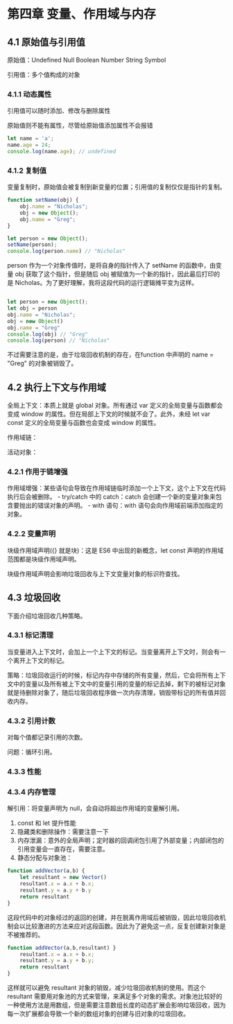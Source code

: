 # 第四章 变量、作用域与内存

## 4.1 原始值与引用值
原始值：Undefined Null Boolean Number String Symbol

引用值：多个值构成的对象

### 4.1.1 动态属性
引用值可以随时添加、修改与删除属性

原始值则不能有属性，尽管给原始值添加属性不会报错
```js
let name = 'a';
name.age = 24;
console.log(name.age); // undefined
```

### 4.1.2 复制值
变量复制时，原始值会被复制到新变量的位置；引用值的复制仅仅是指针的复制。
```js
function setName(obj) {
    obj.name = "Nicholas";
    obj = new Object();
    obj.name = "Greg";
}

let person = new Object();
setName(person);
console.log(person.name) // "Nicholas"
```
person 作为一个对象传值时，是将自身的指针传入了 setName 的函数中，由变量 obj 获取了这个指针，但是随后 obj 被赋值为一个新的指针，因此最后打印的是 Nicholas。为了更好理解，我将这段代码的运行逻辑摊平变为这样。
```js

let person = new Object();
let obj = person
obj.name = "Nicholas";
obj = new Object()
obj.name = "Greg"
console.log(obj) // "Greg"
console.log(person) // "Nicholas"
```
不过需要注意的是，由于垃圾回收机制的存在，在function 中声明的 name = "Greg" 的对象被销毁了。

## 4.2 执行上下文与作用域
全局上下文：本质上就是 global 对象。所有通过 var 定义的全局变量与函数都会变成 window 的属性。但在局部上下文的时候就不会了。此外，未经 let var const 定义的全局变量与函数也会变成 window 的属性。

作用域链：

活动对象：

### 4.2.1 作用于链增强

作用域增强：某些语句会导致在作用域链临时添加一个上下文，这个上下文在代码执行后会被删除。
    - try/catch 中的 catch：catch 会创建一个新的变量对象来包含要抛出的错误对象的声明。
    - with 语句：with 语句会向作用域前端添加指定的对象。
### 4.2.2 变量声明

块级作用域声明({} 就是块)：这是 ES6 中出现的新概念，let const 声明的作用域范围都是块级作用域声明。

块级作用域声明会影响垃圾回收与上下文变量对象的标识符查找。


## 4.3 垃圾回收
下面介绍垃圾回收几种策略。
### 4.3.1 标记清理
当变量进入上下文时，会加上一个上下文的标记。当变量离开上下文时，则会有一个离开上下文的标记。

策略：垃圾回收运行的时候，标记内存中存储的所有变量，然后，它会将所有上下文中的变量以及所有被上下文中的变量引用的变量的标记去掉，剩下的被标记对象就是待删除对象了，随后垃圾回收程序做一次内存清理，销毁带标记的所有值并回收内存。

### 4.3.2 引用计数
对每个值都记录引用的次数。

问题：循环引用。

### 4.3.3 性能

### 4.3.4 内存管理
解引用：将变量声明为 null，会自动将超出作用域的变量解引用。

1. const 和 let 提升性能
2. 隐藏类和删除操作：需要注意一下
3. 内存泄漏：意外的全局声明；定时器的回调闭包引用了外部变量；内部闭包的引用变量会一直存在，需要注意。
4. 静态分配与对象池：
```js
function addVector(a,b) {
    let resultant = new Vector()
    resultant.x = a.x + b.x;
    resultant.y = a.y + b.y
    return resultant
}
```
这段代码中的对象经过的返回的创建，并在脱离作用域后被销毁，因此垃圾回收机制会以比较激进的方法来应对这段函数。因此为了避免这一点，反复创建新对象是不被推荐的。
```js
function addVector(a,b,resultant) }
    resultant.x = a.x + b.x;
    resultant.y = a.y + b.y;
    return resultant
}
```
这样就可以避免 resultant 对象的销毁，减少垃圾回收机制的使用。而这个 resultant 需要用对象池的方式来管理，来满足多个对象的需求。对象池比较好的一种使用方法是用数组，但是需要注意数组长度的动态扩展会影响垃圾回收，因为每一次扩展都会导致一个新的数组对象的创建与旧对象的垃圾回收。









































